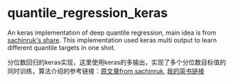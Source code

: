 # quantile_regression_keras

An keras implementation of deep quantile regression, main idea is from [sachinruk's share](https://towardsdatascience.com/deep-quantile-regression-c85481548b5a). This implementation used keras multi output to learn different quantile targets in one shot.

分位数回归的keras实现，这里使用keras的多输出，实现了多个分位数目标值的同时训练，算法介绍的参考链接：[原文章from sachinruk](https://towardsdatascience.com/deep-quantile-regression-c85481548b5a), [我的简书链接](https://www.jianshu.com/p/073bc0b0bbfa)
